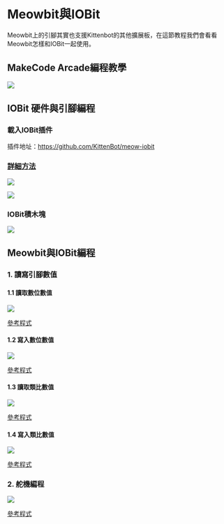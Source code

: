 # Meowbit與IOBit

Meowbit上的引腳其實也支援Kittenbot的其他擴展板，在這節教程我們會看看Meowbit怎樣和IOBit一起使用。

## MakeCode Arcade編程教學

![](./images/acbanner.png)

## IOBit 硬件與引腳編程

### 載入IOBit插件

插件地址：https://github.com/KittenBot/meow-iobit

### [詳細方法](../Makecode/powerBrickMC)

![](./images/sd5.png)

![](./images/iobit1.png)

### IOBit積木塊

![](./images/iobit2.png)

## Meowbit與IOBit編程

### 1. 讀寫引腳數值

#### 1.1 讀取數位數值

![](./images/iobit3.png)

[參考程式](https://makecode.com/_fD2EzsE3JVPJ)

#### 1.2 寫入數位數值

![](./images/iobit4.png)

[參考程式](https://makecode.com/_0Eq1XdHzWXJq)

#### 1.3 讀取類比數值

![](./images/iobit5.png)

[參考程式](https://makecode.com/_cujbCAPbE5Hx)

#### 1.4 寫入類比數值

![](./images/iobit6.png)

[參考程式](https://makecode.com/_2ovaa74358EC)

### 2. 舵機編程

![](./images/iobit7.png)

[參考程式](https://makecode.com/_iA0YjiR3sJFz)